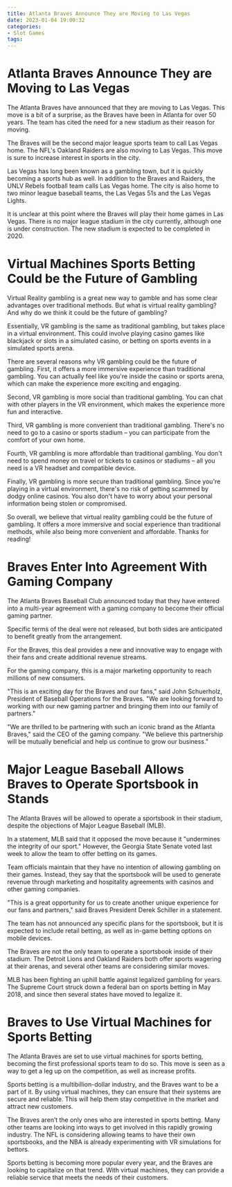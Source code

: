 ```yaml
---
title: Atlanta Braves Announce They are Moving to Las Vegas
date: 2023-01-04 19:00:32
categories:
- Slot Games
tags:
---
```



#  Atlanta Braves Announce They are Moving to Las Vegas

The Atlanta Braves have announced that they are moving to Las Vegas. This move is a bit of a surprise, as the Braves have been in Atlanta for over 50 years. The team has cited the need for a new stadium as their reason for moving.

The Braves will be the second major league sports team to call Las Vegas home. The NFL's Oakland Raiders are also moving to Las Vegas. This move is sure to increase interest in sports in the city.

Las Vegas has long been known as a gambling town, but it is quickly becoming a sports hub as well. In addition to the Braves and Raiders, the UNLV Rebels football team calls Las Vegas home. The city is also home to two minor league baseball teams, the Las Vegas 51s and the Las Vegas Lights.

It is unclear at this point where the Braves will play their home games in Las Vegas. There is no major league stadium in the city currently, although one is under construction. The new stadium is expected to be completed in 2020.

#  Virtual Machines Sports Betting Could be the Future of Gambling

Virtual Reality gambling is a great new way to gamble and has some clear advantages over traditional methods. But what is virtual reality gambling? And why do we think it could be the future of gambling?

 Essentially, VR gambling is the same as traditional gambling, but takes place in a virtual environment. This could involve playing casino games like blackjack or slots in a simulated casino, or betting on sports events in a simulated sports arena.

There are several reasons why VR gambling could be the future of gambling. First, it offers a more immersive experience than traditional gambling. You can actually feel like you're inside the casino or sports arena, which can make the experience more exciting and engaging.

Second, VR gambling is more social than traditional gambling. You can chat with other players in the VR environment, which makes the experience more fun and interactive.

Third, VR gambling is more convenient than traditional gambling. There's no need to go to a casino or sports stadium – you can participate from the comfort of your own home.

Fourth, VR gambling is more affordable than traditional gambling. You don't need to spend money on travel or tickets to casinos or stadiums – all you need is a VR headset and compatible device.

Finally, VR gambling is more secure than traditional gambling. Since you're playing in a virtual environment, there's no risk of getting scammed by dodgy online casinos. You also don't have to worry about your personal information being stolen or compromised.

So overall, we believe that virtual reality gambling could be the future of gambling. It offers a more immersive and social experience than traditional methods, while also being more convenient and affordable. Thanks for reading!

#  Braves Enter Into Agreement With Gaming Company

The Atlanta Braves Baseball Club announced today that they have entered into a multi-year agreement with a gaming company to become their official gaming partner.

 Specific terms of the deal were not released, but both sides are anticipated to benefit greatly from the arrangement.

For the Braves, this deal provides a new and innovative way to engage with their fans and create additional revenue streams.

For the gaming company, this is a major marketing opportunity to reach millions of new consumers.

"This is an exciting day for the Braves and our fans," said John Schuerholz, President of Baseball Operations for the Braves. "We are looking forward to working with our new gaming partner and bringing them into our family of partners."

"We are thrilled to be partnering with such an iconic brand as the Atlanta Braves," said the CEO of the gaming company. "We believe this partnership will be mutually beneficial and help us continue to grow our business."

#  Major League Baseball Allows Braves to Operate Sportsbook in Stands

The Atlanta Braves will be allowed to operate a sportsbook in their stadium, despite the objections of Major League Baseball (MLB).

In a statement, MLB said that it opposed the move because it "undermines the integrity of our sport." However, the Georgia State Senate voted last week to allow the team to offer betting on its games.

Team officials maintain that they have no intention of allowing gambling on their games. Instead, they say that the sportsbook will be used to generate revenue through marketing and hospitality agreements with casinos and other gaming companies.

"This is a great opportunity for us to create another unique experience for our fans and partners," said Braves President Derek Schiller in a statement.

The team has not announced any specific plans for the sportsbook, but it is expected to include retail betting, as well as in-game betting options on mobile devices.

The Braves are not the only team to operate a sportsbook inside of their stadium. The Detroit Lions and Oakland Raiders both offer sports wagering at their arenas, and several other teams are considering similar moves.

MLB has been fighting an uphill battle against legalized gambling for years. The Supreme Court struck down a federal ban on sports betting in May 2018, and since then several states have moved to legalize it.

#  Braves to Use Virtual Machines for Sports Betting

The Atlanta Braves are set to use virtual machines for sports betting, becoming the first professional sports team to do so. This move is seen as a way to get a leg up on the competition, as well as increase profits.

 Sports betting is a multibillion-dollar industry, and the Braves want to be a part of it. By using virtual machines, they can ensure that their systems are secure and reliable. This will help them stay competitive in the market and attract new customers.

The Braves aren’t the only ones who are interested in sports betting. Many other teams are looking into ways to get involved in this rapidly growing industry. The NFL is considering allowing teams to have their own sportsbooks, and the NBA is already experimenting with VR simulations for bettors.

Sports betting is becoming more popular every year, and the Braves are looking to capitalize on that trend. With virtual machines, they can provide a reliable service that meets the needs of their customers.